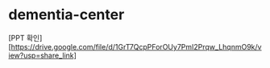 # dementia-center

[PPT 확인][https://drive.google.com/file/d/1GrT7QcpPForOUy7PmI2Prqw_LhqnmO9k/view?usp=share_link]
